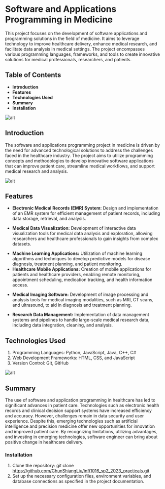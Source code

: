 # Software and Applications Programming in Medicine

This project focuses on the development of software applications and programming solutions in the field of medicine. It aims to leverage technology to improve healthcare delivery, enhance medical research, and facilitate data analysis in medical settings. The project encompasses various programming languages, frameworks, and tools to create innovative solutions for medical professionals, researchers, and patients.

## Table of Contents
- __Introduction__
- __Features__
- __Technologies Used__
- __Summary__
- __Installation__


![alt](https://os-system.com/blog/wp-content/uploads/2020/08/Types-of-medical-software.png)

## Introduction
The software and applications programming project in medicine is driven by the need for advanced technological solutions to address the challenges faced in the healthcare industry. The project aims to utilize programming concepts and methodologies to develop innovative software applications that can improve patient care, streamline medical workflows, and support medical research and analysis.

![alt](https://os-system.com/blog/wp-content/uploads/2020/08/diagnostic-and-research-software-1536x605.jpg)

## Features
- **Electronic Medical Records (EMR) System:** Design and implementation of an EMR system for efficient management of patient records, including data storage, retrieval, and analysis.
* **Medical Data Visualization:** Development of interactive data visualization tools for medical data analysis and exploration, allowing researchers and healthcare professionals to gain insights from complex datasets.
- **Machine Learning Applications:** Utilization of machine learning algorithms and techniques to develop predictive models for disease diagnosis, treatment planning, and patient monitoring.
- **Healthcare Mobile Applications:** Creation of mobile applications for patients and healthcare providers, enabling remote monitoring, appointment scheduling, medication tracking, and health information access.
* **Medical Imaging Software:** Development of image processing and analysis tools for medical imaging modalities, such as MRI, CT scans, and ultrasound, to aid in diagnosis and treatment planning.
- **Research Data Management:** Implementation of data management systems and pipelines to handle large-scale medical research data, including data integration, cleaning, and analysis.

## Technologies Used
1. Programming Languages: Python, JavaScript, Java, C++, C#
2. Web Development Frameworks: HTML, CSS, and JavaScript
3. Version Control: Git, GitHub

![alt](https://os-system.com/blog/wp-content/uploads/2020/08/hospital-management-software.jpg)

## Summary
The use of software and application programming in healthcare has led to significant advances in patient care. Technologies such as electronic health records and clinical decision support systems have increased efficiency and accuracy. However, challenges remain in data security and user experience. Despite this, emerging technologies such as artificial intelligence and precision medicine offer new opportunities for innovation and improved patient care. By recognizing limitations, utilizing advantages, and investing in emerging technologies, software engineer can bring about positive change in healthcare delivery.

### Installation
1. Clone the repository: git clone https://github.com/ChunShiangLiu/inft1016_sp2_2023_practicals.git
2. Set up the necessary configuration files, environment variables, and database connections as specified in the project documentation.
